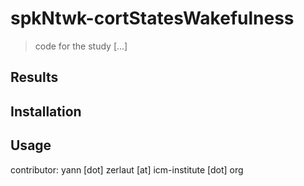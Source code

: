 # spkNtwk-cortStatesWakefulness

> code for the study [...]

## Results

## Installation

## Usage


contributor:  yann [dot] zerlaut [at] icm-institute [dot] org
